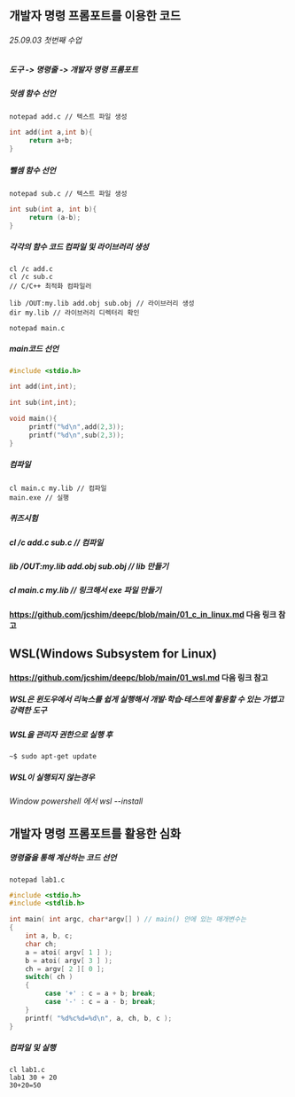 ## 개발자 명령 프롬포트를 이용한 코드
###### 25.09.03 첫번째 수업

##### 도구 -> 명령줄 -> 개발자 명령 프롬포트
##### 덧셈 함수 선언
```
notepad add.c // 텍스트 파일 생성
```
```c
int add(int a,int b){
     return a+b;
}
```
##### 뺄셈 함수 선언
```
notepad sub.c // 텍스트 파일 생성
```
```c
int sub(int a, int b){
     return (a-b);
}
```
##### 각각의 함수 코드 컴파일 및 라이브러리 생성
```
cl /c add.c
cl /c sub.c
// C/C++ 최적화 컴파일러

lib /OUT:my.lib add.obj sub.obj // 라이브러리 생성
dir my.lib // 라이브러리 디렉터리 확인

notepad main.c
```
##### main코드 선언
```c
#include <stdio.h>

int add(int,int);

int sub(int,int);

void main(){
     printf("%d\n",add(2,3));
     printf("%d\n",sub(2,3));
}
```
##### 컴파일
```
cl main.c my.lib // 컴파일
main.exe // 실행
```
##### 퀴즈시험
##### cl /c add.c sub.c // 컴파일
##### lib /OUT:my.lib add.obj sub.obj // lib 만들기
##### cl main.c my.lib // 링크해서 exe 파일 만들기

#### https://github.com/jcshim/deepc/blob/main/01_c_in_linux.md 다음 링크 참고

## WSL(Windows Subsystem for Linux)
#### https://github.com/jcshim/deepc/blob/main/01_wsl.md 다음 링크 참고
##### WSL은 윈도우에서 리눅스를 쉽게 실행해서 개발·학습·테스트에 활용할 수 있는 가볍고 강력한 도구
##### WSL을 관리자 권한으로 실행 후
```
~$ sudo apt-get update
```
##### WSL이 실행되지 않는경우
###### Window powershell 에서 wsl --install

## 개발자 명령 프롬포트를 활용한 심화
##### 명령줄을 통해 계산하는 코드 선언
```
notepad lab1.c
```
```c
#include <stdio.h>
#include <stdlib.h>

int main( int argc, char*argv[] ) // main() 안에 있는 매개변수는 
{
    int a, b, c;
    char ch;
    a = atoi( argv[ 1 ] );
    b = atoi( argv[ 3 ] );
    ch = argv[ 2 ][ 0 ];
    switch( ch )
    {
         case '+' : c = a + b; break;
         case '-' : c = a - b; break;
    }
    printf( "%d%c%d=%d\n", a, ch, b, c );
}
```
##### 컴파일 및 실행
```
cl lab1.c
lab1 30 + 20
30+20=50
```



